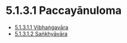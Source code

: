 

# 5.1.3.1 Paccayānuloma

* [5.1.3.1.1 Vibhaṅgavāra](5.1.3.1/5.1.3.1.1.md)
* [5.1.3.1.2 Saṅkhyāvāra](5.1.3.1/5.1.3.1.2.md)



